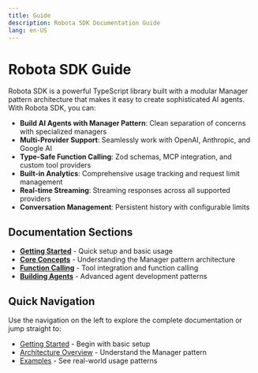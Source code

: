 ```yaml
---
title: Guide
description: Robota SDK Documentation Guide
lang: en-US
---
```


# Robota SDK Guide

Robota SDK is a powerful TypeScript library built with a modular Manager pattern architecture that makes it easy to create sophisticated AI agents. With Robota SDK, you can:

- **Build AI Agents with Manager Pattern**: Clean separation of concerns with specialized managers
- **Multi-Provider Support**: Seamlessly work with OpenAI, Anthropic, and Google AI
- **Type-Safe Function Calling**: Zod schemas, MCP integration, and custom tool providers  
- **Built-in Analytics**: Comprehensive usage tracking and request limit management
- **Real-time Streaming**: Streaming responses across all supported providers
- **Conversation Management**: Persistent history with configurable limits

## Documentation Sections

- **[Getting Started](./getting-started.md)** - Quick setup and basic usage
- **[Core Concepts](./core-concepts.md)** - Understanding the Manager pattern architecture
- **[Function Calling](./function-calling.md)** - Tool integration and function calling
- **[Building Agents](./building-agents.md)** - Advanced agent development patterns

## Quick Navigation

Use the navigation on the left to explore the complete documentation or jump straight to:
- [Getting Started](./getting-started.md) - Begin with basic setup
- [Architecture Overview](../development-guidelines.md#architecture-patterns) - Understand the Manager pattern
- [Examples](../examples/examples.md) - See real-world usage patterns 